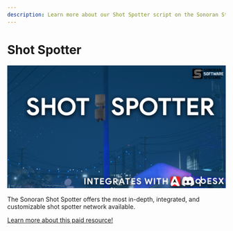 ```yaml
---
description: Learn more about our Shot Spotter script on the Sonoran Store!
---
```


# Shot Spotter

![Sonoran Store - Shot Spotter](<../../.gitbook/assets/image (274).png>)

The Sonoran Shot Spotter offers the most in-depth, integrated, and customizable shot spotter network available.

[Learn more about this paid resource!](https://www.sonoran.store/package/5078838)
